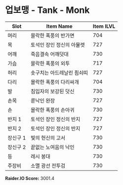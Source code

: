 #  업보맹 -  Tank -  Monk

| Slot | Item Name | Item ILVL |
|------|-----------|-----------|
| 머리 | 몰락한 폭풍의 반가면 | 704 |
| 목 | 토석인 장인 정신의 아뮬렛 | 727 |
| 어깨 | 죽음결속 어깨덧대 | 730 |
| 가슴 | 몰락한 폭풍의 외투 | 717 |
| 허리 | 솟구치는 아드레날린 죔쇠띠 | 727 |
| 다리 | 몰락한 폭풍의 다리싸개 | 704 |
| 발 | 침입자의 보강된 덧신 | 730 |
| 손목 | 룬낙인 완장 | 727 |
| 손 | 몰락한 폭풍의 손아귀 | 730 |
| 반지 1 | 토석인 장인 정신의 반지 | 727 |
| 반지 2 | 토석인 장인 정신의 반지 | 727 |
| 장신구 1 | 빛의 헌신의 고서 | 730 |
| 장신구 2 | 끝없는 노여움의 낙인 | 730 |
| 등 | 레시 붕대 | 730 |
| 주장비 | 소멸 광선 전투검 | 730 |

**Raider.IO Score:** 3001.4

